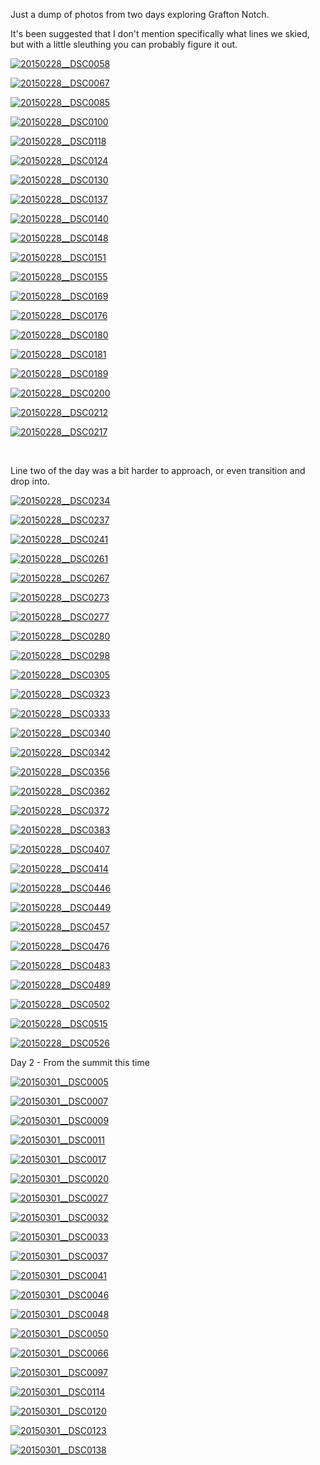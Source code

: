 <html><body><p>Just a dump of photos from two days exploring Grafton Notch.



It's been suggested that I don't mention specifically what lines we skied, but with a little sleuthing you can probably figure it out.



<a href="http://alexkerney.com/wp-content/uploads/2015/02/20150228__DSC0058.jpg" data-decorational="pinned"><img data-decorational="pinned" data-sources="http://alexkerney.com/wp-content/uploads/2015/02/20150228__DSC0058.jpg 1x 1424w 2144h, http://alexkerney.com/wp-content/uploads/2015/02/20150228__DSC0058-328x494.jpg 1x 328w 494h, http://alexkerney.com/wp-content/uploads/2015/02/20150228__DSC0058-840x1265.jpg 1x 840w 1265h, http://alexkerney.com/wp-content/uploads/2015/02/20150228__DSC0058-840x1265.jpg 1x 840w 1265h, http://alexkerney.com/wp-content/uploads/2015/02/20150228__DSC0058-558x840.jpg 1x 558w 840h" class="alignnone size-large wp-image-2095 [ftmt_id] nofotomoto" src="http://alexkerney.com/wp-content/uploads/2015/02/20150228__DSC0058-840x1265.jpg" alt="20150228__DSC0058"></a>



<a href="http://alexkerney.com/wp-content/uploads/2015/02/20150228__DSC0067.jpg" data-decorational="pinned"><img data-decorational="pinned" data-sources="http://alexkerney.com/wp-content/uploads/2015/02/20150228__DSC0067.jpg 1x 1424w 2144h, http://alexkerney.com/wp-content/uploads/2015/02/20150228__DSC0067-328x494.jpg 1x 328w 494h, http://alexkerney.com/wp-content/uploads/2015/02/20150228__DSC0067-840x1265.jpg 1x 840w 1265h, http://alexkerney.com/wp-content/uploads/2015/02/20150228__DSC0067-840x1265.jpg 1x 840w 1265h, http://alexkerney.com/wp-content/uploads/2015/02/20150228__DSC0067-558x840.jpg 1x 558w 840h" class="alignnone size-large wp-image-2096 [ftmt_id] nofotomoto" src="http://alexkerney.com/wp-content/uploads/2015/02/20150228__DSC0067-840x1265.jpg" alt="20150228__DSC0067"></a>



<a href="http://alexkerney.com/wp-content/uploads/2015/02/20150228__DSC0085.jpg" data-decorational="pinned"><img data-decorational="pinned" data-sources="http://alexkerney.com/wp-content/uploads/2015/02/20150228__DSC0085.jpg 1x 1424w 2144h, http://alexkerney.com/wp-content/uploads/2015/02/20150228__DSC0085-328x494.jpg 1x 328w 494h, http://alexkerney.com/wp-content/uploads/2015/02/20150228__DSC0085-840x1265.jpg 1x 840w 1265h, http://alexkerney.com/wp-content/uploads/2015/02/20150228__DSC0085-840x1265.jpg 1x 840w 1265h, http://alexkerney.com/wp-content/uploads/2015/02/20150228__DSC0085-558x840.jpg 1x 558w 840h" class="alignnone size-large wp-image-2097 [ftmt_id] nofotomoto" src="http://alexkerney.com/wp-content/uploads/2015/02/20150228__DSC0085-840x1265.jpg" alt="20150228__DSC0085"></a>



<a href="http://alexkerney.com/wp-content/uploads/2015/02/20150228__DSC0100.jpg" data-decorational="pinned"><img data-decorational="pinned" data-sources="http://alexkerney.com/wp-content/uploads/2015/02/20150228__DSC0100.jpg 1x 583w 875h, http://alexkerney.com/wp-content/uploads/2015/02/20150228__DSC0100-329x494.jpg 1x 329w 494h, http://alexkerney.com/wp-content/uploads/2015/02/20150228__DSC0100-560x840.jpg 1x 560w 840h" class="alignnone size-large wp-image-2098 [ftmt_id] nofotomoto" src="http://alexkerney.com/wp-content/uploads/2015/02/20150228__DSC0100.jpg" alt="20150228__DSC0100"></a>



<a href="http://alexkerney.com/wp-content/uploads/2015/02/20150228__DSC0118.jpg" data-decorational="pinned"><img data-decorational="pinned" data-sources="http://alexkerney.com/wp-content/uploads/2015/02/20150228__DSC0118.jpg 1x 914w 1371h, http://alexkerney.com/wp-content/uploads/2015/02/20150228__DSC0118-329x494.jpg 1x 329w 494h, http://alexkerney.com/wp-content/uploads/2015/02/20150228__DSC0118-840x1260.jpg 1x 840w 1260h, http://alexkerney.com/wp-content/uploads/2015/02/20150228__DSC0118-840x1260.jpg 1x 840w 1260h, http://alexkerney.com/wp-content/uploads/2015/02/20150228__DSC0118-560x840.jpg 1x 560w 840h" class="alignnone size-large wp-image-2099 [ftmt_id] nofotomoto" src="http://alexkerney.com/wp-content/uploads/2015/02/20150228__DSC0118-840x1260.jpg" alt="20150228__DSC0118"></a>



<a href="http://alexkerney.com/wp-content/uploads/2015/02/20150228__DSC0124.jpg" data-decorational="pinned"><img data-decorational="pinned" data-sources="http://alexkerney.com/wp-content/uploads/2015/02/20150228__DSC0124.jpg 1x 1194w 796h, http://alexkerney.com/wp-content/uploads/2015/02/20150228__DSC0124-494x329.jpg 1x 494w 329h, http://alexkerney.com/wp-content/uploads/2015/02/20150228__DSC0124-840x560.jpg 1x 840w 560h, http://alexkerney.com/wp-content/uploads/2015/02/20150228__DSC0124-840x560.jpg 1x 840w 560h, http://alexkerney.com/wp-content/uploads/2015/02/20150228__DSC0124-840x560.jpg 1x 840w 560h" class="alignnone size-large wp-image-2100 [ftmt_id] nofotomoto" src="http://alexkerney.com/wp-content/uploads/2015/02/20150228__DSC0124-840x560.jpg" alt="20150228__DSC0124"></a>



<a href="http://alexkerney.com/wp-content/uploads/2015/02/20150228__DSC0130.jpg" data-decorational="pinned"><img data-decorational="pinned" data-sources="http://alexkerney.com/wp-content/uploads/2015/02/20150228__DSC0130.jpg 1x 2144w 1424h, http://alexkerney.com/wp-content/uploads/2015/02/20150228__DSC0130-494x328.jpg 1x 494w 328h, http://alexkerney.com/wp-content/uploads/2015/02/20150228__DSC0130-840x558.jpg 1x 840w 558h, http://alexkerney.com/wp-content/uploads/2015/02/20150228__DSC0130-840x558.jpg 1x 840w 558h, http://alexkerney.com/wp-content/uploads/2015/02/20150228__DSC0130-840x558.jpg 1x 840w 558h" class="alignnone size-large wp-image-2101 [ftmt_id] nofotomoto" src="http://alexkerney.com/wp-content/uploads/2015/02/20150228__DSC0130-840x558.jpg" alt="20150228__DSC0130"></a>



<a href="http://alexkerney.com/wp-content/uploads/2015/02/20150228__DSC0137.jpg" data-decorational="pinned"><img data-decorational="pinned" data-sources="http://alexkerney.com/wp-content/uploads/2015/02/20150228__DSC0137.jpg 1x 2144w 1424h, http://alexkerney.com/wp-content/uploads/2015/02/20150228__DSC0137-494x328.jpg 1x 494w 328h, http://alexkerney.com/wp-content/uploads/2015/02/20150228__DSC0137-840x558.jpg 1x 840w 558h, http://alexkerney.com/wp-content/uploads/2015/02/20150228__DSC0137-840x558.jpg 1x 840w 558h, http://alexkerney.com/wp-content/uploads/2015/02/20150228__DSC0137-840x558.jpg 1x 840w 558h" class="alignnone size-large wp-image-2102 [ftmt_id] nofotomoto" src="http://alexkerney.com/wp-content/uploads/2015/02/20150228__DSC0137-840x558.jpg" alt="20150228__DSC0137"></a>



<a href="http://alexkerney.com/wp-content/uploads/2015/02/20150228__DSC0140.jpg" data-decorational="pinned"><img data-decorational="pinned" data-sources="http://alexkerney.com/wp-content/uploads/2015/02/20150228__DSC0140.jpg 1x 2144w 1424h, http://alexkerney.com/wp-content/uploads/2015/02/20150228__DSC0140-494x328.jpg 1x 494w 328h, http://alexkerney.com/wp-content/uploads/2015/02/20150228__DSC0140-840x558.jpg 1x 840w 558h, http://alexkerney.com/wp-content/uploads/2015/02/20150228__DSC0140-840x558.jpg 1x 840w 558h, http://alexkerney.com/wp-content/uploads/2015/02/20150228__DSC0140-840x558.jpg 1x 840w 558h" class="alignnone size-large wp-image-2103 [ftmt_id] nofotomoto" src="http://alexkerney.com/wp-content/uploads/2015/02/20150228__DSC0140-840x558.jpg" alt="20150228__DSC0140"></a>



<a href="http://alexkerney.com/wp-content/uploads/2015/02/20150228__DSC0148.jpg" data-decorational="pinned"><img data-decorational="pinned" data-sources="http://alexkerney.com/wp-content/uploads/2015/02/20150228__DSC0148.jpg 1x 1424w 2144h, http://alexkerney.com/wp-content/uploads/2015/02/20150228__DSC0148-328x494.jpg 1x 328w 494h, http://alexkerney.com/wp-content/uploads/2015/02/20150228__DSC0148-840x1265.jpg 1x 840w 1265h, http://alexkerney.com/wp-content/uploads/2015/02/20150228__DSC0148-840x1265.jpg 1x 840w 1265h, http://alexkerney.com/wp-content/uploads/2015/02/20150228__DSC0148-558x840.jpg 1x 558w 840h" class="alignnone size-large wp-image-2104 [ftmt_id] nofotomoto" src="http://alexkerney.com/wp-content/uploads/2015/02/20150228__DSC0148-840x1265.jpg" alt="20150228__DSC0148"></a>



<a href="http://alexkerney.com/wp-content/uploads/2015/02/20150228__DSC0151.jpg" data-decorational="pinned"><img data-decorational="pinned" data-sources="http://alexkerney.com/wp-content/uploads/2015/02/20150228__DSC0151.jpg 1x 1424w 2144h, http://alexkerney.com/wp-content/uploads/2015/02/20150228__DSC0151-328x494.jpg 1x 328w 494h, http://alexkerney.com/wp-content/uploads/2015/02/20150228__DSC0151-840x1265.jpg 1x 840w 1265h, http://alexkerney.com/wp-content/uploads/2015/02/20150228__DSC0151-840x1265.jpg 1x 840w 1265h, http://alexkerney.com/wp-content/uploads/2015/02/20150228__DSC0151-558x840.jpg 1x 558w 840h" class="alignnone size-large wp-image-2105 [ftmt_id] nofotomoto" src="http://alexkerney.com/wp-content/uploads/2015/02/20150228__DSC0151-840x1265.jpg" alt="20150228__DSC0151"></a>



<a href="http://alexkerney.com/wp-content/uploads/2015/02/20150228__DSC0155.jpg" data-decorational="pinned"><img data-decorational="pinned" data-sources="http://alexkerney.com/wp-content/uploads/2015/02/20150228__DSC0155.jpg 1x 526w 789h, http://alexkerney.com/wp-content/uploads/2015/02/20150228__DSC0155-329x494.jpg 1x 329w 494h" class="alignnone size-large wp-image-2106 [ftmt_id] nofotomoto" src="http://alexkerney.com/wp-content/uploads/2015/02/20150228__DSC0155.jpg" alt="20150228__DSC0155"></a>



<a href="http://alexkerney.com/wp-content/uploads/2015/02/20150228__DSC0169.jpg" data-decorational="pinned"><img data-decorational="pinned" data-sources="http://alexkerney.com/wp-content/uploads/2015/02/20150228__DSC0169.jpg 1x 1424w 2144h, http://alexkerney.com/wp-content/uploads/2015/02/20150228__DSC0169-328x494.jpg 1x 328w 494h, http://alexkerney.com/wp-content/uploads/2015/02/20150228__DSC0169-840x1265.jpg 1x 840w 1265h, http://alexkerney.com/wp-content/uploads/2015/02/20150228__DSC0169-840x1265.jpg 1x 840w 1265h, http://alexkerney.com/wp-content/uploads/2015/02/20150228__DSC0169-558x840.jpg 1x 558w 840h" class="alignnone size-large wp-image-2107 [ftmt_id] nofotomoto" src="http://alexkerney.com/wp-content/uploads/2015/02/20150228__DSC0169-840x1265.jpg" alt="20150228__DSC0169"></a>



<a href="http://alexkerney.com/wp-content/uploads/2015/02/20150228__DSC0176.jpg" data-decorational="pinned"><img data-decorational="pinned" data-sources="http://alexkerney.com/wp-content/uploads/2015/02/20150228__DSC0176.jpg 1x 682w 1024h, http://alexkerney.com/wp-content/uploads/2015/02/20150228__DSC0176-329x494.jpg 1x 329w 494h, http://alexkerney.com/wp-content/uploads/2015/02/20150228__DSC0176-559x840.jpg 1x 559w 840h" class="alignnone size-large wp-image-2108 [ftmt_id] nofotomoto" src="http://alexkerney.com/wp-content/uploads/2015/02/20150228__DSC0176.jpg" alt="20150228__DSC0176"></a>



<a href="http://alexkerney.com/wp-content/uploads/2015/02/20150228__DSC0180.jpg" data-decorational="pinned"><img data-decorational="pinned" data-sources="http://alexkerney.com/wp-content/uploads/2015/02/20150228__DSC0180.jpg 1x 1359w 906h, http://alexkerney.com/wp-content/uploads/2015/02/20150228__DSC0180-494x329.jpg 1x 494w 329h, http://alexkerney.com/wp-content/uploads/2015/02/20150228__DSC0180-840x560.jpg 1x 840w 560h, http://alexkerney.com/wp-content/uploads/2015/02/20150228__DSC0180-840x560.jpg 1x 840w 560h, http://alexkerney.com/wp-content/uploads/2015/02/20150228__DSC0180-840x560.jpg 1x 840w 560h" class="alignnone size-large wp-image-2109 [ftmt_id] nofotomoto" src="http://alexkerney.com/wp-content/uploads/2015/02/20150228__DSC0180-840x560.jpg" alt="20150228__DSC0180"></a>



<a href="http://alexkerney.com/wp-content/uploads/2015/02/20150228__DSC0181.jpg" data-decorational="pinned"><img data-decorational="pinned" data-sources="http://alexkerney.com/wp-content/uploads/2015/02/20150228__DSC0181.jpg 1x 1424w 2144h, http://alexkerney.com/wp-content/uploads/2015/02/20150228__DSC0181-328x494.jpg 1x 328w 494h, http://alexkerney.com/wp-content/uploads/2015/02/20150228__DSC0181-840x1265.jpg 1x 840w 1265h, http://alexkerney.com/wp-content/uploads/2015/02/20150228__DSC0181-840x1265.jpg 1x 840w 1265h, http://alexkerney.com/wp-content/uploads/2015/02/20150228__DSC0181-558x840.jpg 1x 558w 840h" class="alignnone size-large wp-image-2110 [ftmt_id] nofotomoto" src="http://alexkerney.com/wp-content/uploads/2015/02/20150228__DSC0181-840x1265.jpg" alt="20150228__DSC0181"></a>



<a href="http://alexkerney.com/wp-content/uploads/2015/02/20150228__DSC0189.jpg" data-decorational="pinned"><img data-decorational="pinned" data-sources="http://alexkerney.com/wp-content/uploads/2015/02/20150228__DSC0189.jpg 1x 1124w 1687h, http://alexkerney.com/wp-content/uploads/2015/02/20150228__DSC0189-329x494.jpg 1x 329w 494h, http://alexkerney.com/wp-content/uploads/2015/02/20150228__DSC0189-840x1261.jpg 1x 840w 1261h, http://alexkerney.com/wp-content/uploads/2015/02/20150228__DSC0189-840x1261.jpg 1x 840w 1261h, http://alexkerney.com/wp-content/uploads/2015/02/20150228__DSC0189-560x840.jpg 1x 560w 840h" class="alignnone size-large wp-image-2111 [ftmt_id] nofotomoto" src="http://alexkerney.com/wp-content/uploads/2015/02/20150228__DSC0189-840x1261.jpg" alt="20150228__DSC0189"></a>



<a href="http://alexkerney.com/wp-content/uploads/2015/02/20150228__DSC0200.jpg" data-decorational="pinned"><img data-decorational="pinned" data-sources="http://alexkerney.com/wp-content/uploads/2015/02/20150228__DSC0200.jpg 1x 928w 1392h, http://alexkerney.com/wp-content/uploads/2015/02/20150228__DSC0200-329x494.jpg 1x 329w 494h, http://alexkerney.com/wp-content/uploads/2015/02/20150228__DSC0200-840x1260.jpg 1x 840w 1260h, http://alexkerney.com/wp-content/uploads/2015/02/20150228__DSC0200-840x1260.jpg 1x 840w 1260h, http://alexkerney.com/wp-content/uploads/2015/02/20150228__DSC0200-560x840.jpg 1x 560w 840h" class="alignnone size-large wp-image-2112 [ftmt_id] nofotomoto" src="http://alexkerney.com/wp-content/uploads/2015/02/20150228__DSC0200-840x1260.jpg" alt="20150228__DSC0200"></a>



<a href="http://alexkerney.com/wp-content/uploads/2015/02/20150228__DSC0212.jpg" data-decorational="pinned"><img data-decorational="pinned" data-sources="http://alexkerney.com/wp-content/uploads/2015/02/20150228__DSC0212.jpg 1x 1424w 2144h, http://alexkerney.com/wp-content/uploads/2015/02/20150228__DSC0212-328x494.jpg 1x 328w 494h, http://alexkerney.com/wp-content/uploads/2015/02/20150228__DSC0212-840x1265.jpg 1x 840w 1265h, http://alexkerney.com/wp-content/uploads/2015/02/20150228__DSC0212-840x1265.jpg 1x 840w 1265h, http://alexkerney.com/wp-content/uploads/2015/02/20150228__DSC0212-558x840.jpg 1x 558w 840h" class="alignnone size-large wp-image-2113 [ftmt_id] nofotomoto" src="http://alexkerney.com/wp-content/uploads/2015/02/20150228__DSC0212-840x1265.jpg" alt="20150228__DSC0212"></a>



<a href="http://alexkerney.com/wp-content/uploads/2015/02/20150228__DSC0217.jpg" data-decorational="pinned"><img data-decorational="pinned" data-sources="http://alexkerney.com/wp-content/uploads/2015/02/20150228__DSC0217.jpg 1x 1424w 2144h, http://alexkerney.com/wp-content/uploads/2015/02/20150228__DSC0217-328x494.jpg 1x 328w 494h, http://alexkerney.com/wp-content/uploads/2015/02/20150228__DSC0217-840x1265.jpg 1x 840w 1265h, http://alexkerney.com/wp-content/uploads/2015/02/20150228__DSC0217-840x1265.jpg 1x 840w 1265h, http://alexkerney.com/wp-content/uploads/2015/02/20150228__DSC0217-558x840.jpg 1x 558w 840h" class="alignnone size-large wp-image-2114 [ftmt_id] nofotomoto" src="http://alexkerney.com/wp-content/uploads/2015/02/20150228__DSC0217-840x1265.jpg" alt="20150228__DSC0217"></a>



 



Line two of the day was a bit harder to approach, or even transition and drop into.



<a href="http://alexkerney.com/wp-content/uploads/2015/02/20150228__DSC0234.jpg" data-decorational="pinned"><img data-decorational="pinned" data-sources="http://alexkerney.com/wp-content/uploads/2015/02/20150228__DSC0234.jpg 1x 1424w 2144h, http://alexkerney.com/wp-content/uploads/2015/02/20150228__DSC0234-328x494.jpg 1x 328w 494h, http://alexkerney.com/wp-content/uploads/2015/02/20150228__DSC0234-840x1265.jpg 1x 840w 1265h, http://alexkerney.com/wp-content/uploads/2015/02/20150228__DSC0234-840x1265.jpg 1x 840w 1265h, http://alexkerney.com/wp-content/uploads/2015/02/20150228__DSC0234-558x840.jpg 1x 558w 840h" class="alignnone size-large wp-image-2115 [ftmt_id] nofotomoto" src="http://alexkerney.com/wp-content/uploads/2015/02/20150228__DSC0234-840x1265.jpg" alt="20150228__DSC0234"></a>



<a href="http://alexkerney.com/wp-content/uploads/2015/02/20150228__DSC0237.jpg" data-decorational="pinned"><img data-decorational="pinned" data-sources="http://alexkerney.com/wp-content/uploads/2015/02/20150228__DSC0237.jpg 1x 1424w 2144h, http://alexkerney.com/wp-content/uploads/2015/02/20150228__DSC0237-328x494.jpg 1x 328w 494h, http://alexkerney.com/wp-content/uploads/2015/02/20150228__DSC0237-840x1265.jpg 1x 840w 1265h, http://alexkerney.com/wp-content/uploads/2015/02/20150228__DSC0237-840x1265.jpg 1x 840w 1265h, http://alexkerney.com/wp-content/uploads/2015/02/20150228__DSC0237-558x840.jpg 1x 558w 840h" class="alignnone size-large wp-image-2116 [ftmt_id] nofotomoto" src="http://alexkerney.com/wp-content/uploads/2015/02/20150228__DSC0237-840x1265.jpg" alt="20150228__DSC0237"></a>



<a href="http://alexkerney.com/wp-content/uploads/2015/02/20150228__DSC0241.jpg" data-decorational="pinned"><img data-decorational="pinned" data-sources="http://alexkerney.com/wp-content/uploads/2015/02/20150228__DSC0241.jpg 1x 1424w 2144h, http://alexkerney.com/wp-content/uploads/2015/02/20150228__DSC0241-328x494.jpg 1x 328w 494h, http://alexkerney.com/wp-content/uploads/2015/02/20150228__DSC0241-840x1265.jpg 1x 840w 1265h, http://alexkerney.com/wp-content/uploads/2015/02/20150228__DSC0241-840x1265.jpg 1x 840w 1265h, http://alexkerney.com/wp-content/uploads/2015/02/20150228__DSC0241-558x840.jpg 1x 558w 840h" class="alignnone size-large wp-image-2117 [ftmt_id] nofotomoto" src="http://alexkerney.com/wp-content/uploads/2015/02/20150228__DSC0241-840x1265.jpg" alt="20150228__DSC0241"></a>



<a href="http://alexkerney.com/wp-content/uploads/2015/02/20150228__DSC0261.jpg" data-decorational="pinned"><img data-decorational="pinned" data-sources="http://alexkerney.com/wp-content/uploads/2015/02/20150228__DSC0261.jpg 1x 1027w 1541h, http://alexkerney.com/wp-content/uploads/2015/02/20150228__DSC0261-329x494.jpg 1x 329w 494h, http://alexkerney.com/wp-content/uploads/2015/02/20150228__DSC0261-840x1260.jpg 1x 840w 1260h, http://alexkerney.com/wp-content/uploads/2015/02/20150228__DSC0261-840x1260.jpg 1x 840w 1260h, http://alexkerney.com/wp-content/uploads/2015/02/20150228__DSC0261-560x840.jpg 1x 560w 840h" class="alignnone size-large wp-image-2118 [ftmt_id] nofotomoto" src="http://alexkerney.com/wp-content/uploads/2015/02/20150228__DSC0261-840x1260.jpg" alt="20150228__DSC0261"></a>



<a href="http://alexkerney.com/wp-content/uploads/2015/02/20150228__DSC0267.jpg" data-decorational="pinned"><img data-decorational="pinned" data-sources="http://alexkerney.com/wp-content/uploads/2015/02/20150228__DSC0267.jpg 1x 1424w 2144h, http://alexkerney.com/wp-content/uploads/2015/02/20150228__DSC0267-328x494.jpg 1x 328w 494h, http://alexkerney.com/wp-content/uploads/2015/02/20150228__DSC0267-840x1265.jpg 1x 840w 1265h, http://alexkerney.com/wp-content/uploads/2015/02/20150228__DSC0267-840x1265.jpg 1x 840w 1265h, http://alexkerney.com/wp-content/uploads/2015/02/20150228__DSC0267-558x840.jpg 1x 558w 840h" class="alignnone size-large wp-image-2119 [ftmt_id] nofotomoto" src="http://alexkerney.com/wp-content/uploads/2015/02/20150228__DSC0267-840x1265.jpg" alt="20150228__DSC0267"></a>



<a href="http://alexkerney.com/wp-content/uploads/2015/02/20150228__DSC0273.jpg" data-decorational="pinned"><img data-decorational="pinned" data-sources="http://alexkerney.com/wp-content/uploads/2015/02/20150228__DSC0273.jpg 1x 1424w 2144h, http://alexkerney.com/wp-content/uploads/2015/02/20150228__DSC0273-328x494.jpg 1x 328w 494h, http://alexkerney.com/wp-content/uploads/2015/02/20150228__DSC0273-840x1265.jpg 1x 840w 1265h, http://alexkerney.com/wp-content/uploads/2015/02/20150228__DSC0273-840x1265.jpg 1x 840w 1265h, http://alexkerney.com/wp-content/uploads/2015/02/20150228__DSC0273-558x840.jpg 1x 558w 840h" class="alignnone size-large wp-image-2120 [ftmt_id] nofotomoto" src="http://alexkerney.com/wp-content/uploads/2015/02/20150228__DSC0273-840x1265.jpg" alt="20150228__DSC0273"></a>



<a href="http://alexkerney.com/wp-content/uploads/2015/02/20150228__DSC0277.jpg" data-decorational="pinned"><img data-decorational="pinned" data-sources="http://alexkerney.com/wp-content/uploads/2015/02/20150228__DSC0277.jpg 1x 1424w 2144h, http://alexkerney.com/wp-content/uploads/2015/02/20150228__DSC0277-328x494.jpg 1x 328w 494h, http://alexkerney.com/wp-content/uploads/2015/02/20150228__DSC0277-840x1265.jpg 1x 840w 1265h, http://alexkerney.com/wp-content/uploads/2015/02/20150228__DSC0277-840x1265.jpg 1x 840w 1265h, http://alexkerney.com/wp-content/uploads/2015/02/20150228__DSC0277-558x840.jpg 1x 558w 840h" class="alignnone size-large wp-image-2121 [ftmt_id] nofotomoto" src="http://alexkerney.com/wp-content/uploads/2015/02/20150228__DSC0277-840x1265.jpg" alt="20150228__DSC0277"></a>



<a href="http://alexkerney.com/wp-content/uploads/2015/02/20150228__DSC0280.jpg" data-decorational="pinned"><img data-decorational="pinned" data-sources="http://alexkerney.com/wp-content/uploads/2015/02/20150228__DSC0280.jpg 1x 1424w 2144h, http://alexkerney.com/wp-content/uploads/2015/02/20150228__DSC0280-328x494.jpg 1x 328w 494h, http://alexkerney.com/wp-content/uploads/2015/02/20150228__DSC0280-840x1265.jpg 1x 840w 1265h, http://alexkerney.com/wp-content/uploads/2015/02/20150228__DSC0280-840x1265.jpg 1x 840w 1265h, http://alexkerney.com/wp-content/uploads/2015/02/20150228__DSC0280-558x840.jpg 1x 558w 840h" class="alignnone size-large wp-image-2122 [ftmt_id] nofotomoto" src="http://alexkerney.com/wp-content/uploads/2015/02/20150228__DSC0280-840x1265.jpg" alt="20150228__DSC0280"></a>



<a href="http://alexkerney.com/wp-content/uploads/2015/02/20150228__DSC0298.jpg" data-decorational="pinned"><img data-decorational="pinned" data-sources="http://alexkerney.com/wp-content/uploads/2015/02/20150228__DSC0298.jpg 1x 1424w 2144h, http://alexkerney.com/wp-content/uploads/2015/02/20150228__DSC0298-328x494.jpg 1x 328w 494h, http://alexkerney.com/wp-content/uploads/2015/02/20150228__DSC0298-840x1265.jpg 1x 840w 1265h, http://alexkerney.com/wp-content/uploads/2015/02/20150228__DSC0298-840x1265.jpg 1x 840w 1265h, http://alexkerney.com/wp-content/uploads/2015/02/20150228__DSC0298-558x840.jpg 1x 558w 840h" class="alignnone size-large wp-image-2123 [ftmt_id] nofotomoto" src="http://alexkerney.com/wp-content/uploads/2015/02/20150228__DSC0298-840x1265.jpg" alt="20150228__DSC0298"></a>



<a href="http://alexkerney.com/wp-content/uploads/2015/02/20150228__DSC0305.jpg" data-decorational="pinned"><img data-decorational="pinned" data-sources="http://alexkerney.com/wp-content/uploads/2015/02/20150228__DSC0305.jpg 1x 1424w 2144h, http://alexkerney.com/wp-content/uploads/2015/02/20150228__DSC0305-328x494.jpg 1x 328w 494h, http://alexkerney.com/wp-content/uploads/2015/02/20150228__DSC0305-840x1265.jpg 1x 840w 1265h, http://alexkerney.com/wp-content/uploads/2015/02/20150228__DSC0305-840x1265.jpg 1x 840w 1265h, http://alexkerney.com/wp-content/uploads/2015/02/20150228__DSC0305-558x840.jpg 1x 558w 840h" class="alignnone size-large wp-image-2124 [ftmt_id] nofotomoto" src="http://alexkerney.com/wp-content/uploads/2015/02/20150228__DSC0305-840x1265.jpg" alt="20150228__DSC0305"></a>



<a href="http://alexkerney.com/wp-content/uploads/2015/02/20150228__DSC0323.jpg" data-decorational="pinned"><img data-decorational="pinned" data-sources="http://alexkerney.com/wp-content/uploads/2015/02/20150228__DSC0323.jpg 1x 1424w 2144h, http://alexkerney.com/wp-content/uploads/2015/02/20150228__DSC0323-328x494.jpg 1x 328w 494h, http://alexkerney.com/wp-content/uploads/2015/02/20150228__DSC0323-840x1265.jpg 1x 840w 1265h, http://alexkerney.com/wp-content/uploads/2015/02/20150228__DSC0323-840x1265.jpg 1x 840w 1265h, http://alexkerney.com/wp-content/uploads/2015/02/20150228__DSC0323-558x840.jpg 1x 558w 840h" class="alignnone size-large wp-image-2125 [ftmt_id] nofotomoto" src="http://alexkerney.com/wp-content/uploads/2015/02/20150228__DSC0323-840x1265.jpg" alt="20150228__DSC0323"></a>



<a href="http://alexkerney.com/wp-content/uploads/2015/02/20150228__DSC0333.jpg" data-decorational="pinned"><img data-decorational="pinned" data-sources="http://alexkerney.com/wp-content/uploads/2015/02/20150228__DSC0333.jpg 1x 1424w 2144h, http://alexkerney.com/wp-content/uploads/2015/02/20150228__DSC0333-328x494.jpg 1x 328w 494h, http://alexkerney.com/wp-content/uploads/2015/02/20150228__DSC0333-840x1265.jpg 1x 840w 1265h, http://alexkerney.com/wp-content/uploads/2015/02/20150228__DSC0333-840x1265.jpg 1x 840w 1265h, http://alexkerney.com/wp-content/uploads/2015/02/20150228__DSC0333-558x840.jpg 1x 558w 840h" class="alignnone size-large wp-image-2126 [ftmt_id] nofotomoto" src="http://alexkerney.com/wp-content/uploads/2015/02/20150228__DSC0333-840x1265.jpg" alt="20150228__DSC0333"></a>



<a href="http://alexkerney.com/wp-content/uploads/2015/02/20150228__DSC0340.jpg" data-decorational="pinned"><img data-decorational="pinned" data-sources="http://alexkerney.com/wp-content/uploads/2015/02/20150228__DSC0340.jpg 1x 1424w 2144h, http://alexkerney.com/wp-content/uploads/2015/02/20150228__DSC0340-328x494.jpg 1x 328w 494h, http://alexkerney.com/wp-content/uploads/2015/02/20150228__DSC0340-840x1265.jpg 1x 840w 1265h, http://alexkerney.com/wp-content/uploads/2015/02/20150228__DSC0340-840x1265.jpg 1x 840w 1265h, http://alexkerney.com/wp-content/uploads/2015/02/20150228__DSC0340-558x840.jpg 1x 558w 840h" class="alignnone size-large wp-image-2127 [ftmt_id] nofotomoto" src="http://alexkerney.com/wp-content/uploads/2015/02/20150228__DSC0340-840x1265.jpg" alt="20150228__DSC0340"></a>



<a href="http://alexkerney.com/wp-content/uploads/2015/02/20150228__DSC0342.jpg" data-decorational="pinned"><img data-decorational="pinned" data-sources="http://alexkerney.com/wp-content/uploads/2015/02/20150228__DSC0342.jpg 1x 1424w 2144h, http://alexkerney.com/wp-content/uploads/2015/02/20150228__DSC0342-328x494.jpg 1x 328w 494h, http://alexkerney.com/wp-content/uploads/2015/02/20150228__DSC0342-840x1265.jpg 1x 840w 1265h, http://alexkerney.com/wp-content/uploads/2015/02/20150228__DSC0342-840x1265.jpg 1x 840w 1265h, http://alexkerney.com/wp-content/uploads/2015/02/20150228__DSC0342-558x840.jpg 1x 558w 840h" class="alignnone size-large wp-image-2128 [ftmt_id] nofotomoto" src="http://alexkerney.com/wp-content/uploads/2015/02/20150228__DSC0342-840x1265.jpg" alt="20150228__DSC0342"></a>



<a href="http://alexkerney.com/wp-content/uploads/2015/02/20150228__DSC0356.jpg" data-decorational="pinned"><img data-decorational="pinned" data-sources="http://alexkerney.com/wp-content/uploads/2015/02/20150228__DSC0356.jpg 1x 1424w 2144h, http://alexkerney.com/wp-content/uploads/2015/02/20150228__DSC0356-328x494.jpg 1x 328w 494h, http://alexkerney.com/wp-content/uploads/2015/02/20150228__DSC0356-840x1265.jpg 1x 840w 1265h, http://alexkerney.com/wp-content/uploads/2015/02/20150228__DSC0356-840x1265.jpg 1x 840w 1265h, http://alexkerney.com/wp-content/uploads/2015/02/20150228__DSC0356-558x840.jpg 1x 558w 840h" class="alignnone size-large wp-image-2129 [ftmt_id] nofotomoto" src="http://alexkerney.com/wp-content/uploads/2015/02/20150228__DSC0356-840x1265.jpg" alt="20150228__DSC0356"></a>



<a href="http://alexkerney.com/wp-content/uploads/2015/02/20150228__DSC0362.jpg" data-decorational="pinned"><img data-decorational="pinned" data-sources="http://alexkerney.com/wp-content/uploads/2015/02/20150228__DSC0362.jpg 1x 2144w 1424h, http://alexkerney.com/wp-content/uploads/2015/02/20150228__DSC0362-494x328.jpg 1x 494w 328h, http://alexkerney.com/wp-content/uploads/2015/02/20150228__DSC0362-840x558.jpg 1x 840w 558h, http://alexkerney.com/wp-content/uploads/2015/02/20150228__DSC0362-840x558.jpg 1x 840w 558h, http://alexkerney.com/wp-content/uploads/2015/02/20150228__DSC0362-840x558.jpg 1x 840w 558h" class="alignnone size-large wp-image-2130 [ftmt_id] nofotomoto" src="http://alexkerney.com/wp-content/uploads/2015/02/20150228__DSC0362-840x558.jpg" alt="20150228__DSC0362"></a>



<a href="http://alexkerney.com/wp-content/uploads/2015/02/20150228__DSC0372.jpg" data-decorational="pinned"><img data-decorational="pinned" data-sources="http://alexkerney.com/wp-content/uploads/2015/02/20150228__DSC0372.jpg 1x 1424w 2144h, http://alexkerney.com/wp-content/uploads/2015/02/20150228__DSC0372-328x494.jpg 1x 328w 494h, http://alexkerney.com/wp-content/uploads/2015/02/20150228__DSC0372-840x1265.jpg 1x 840w 1265h, http://alexkerney.com/wp-content/uploads/2015/02/20150228__DSC0372-840x1265.jpg 1x 840w 1265h, http://alexkerney.com/wp-content/uploads/2015/02/20150228__DSC0372-558x840.jpg 1x 558w 840h" class="alignnone size-large wp-image-2131 [ftmt_id] nofotomoto" src="http://alexkerney.com/wp-content/uploads/2015/02/20150228__DSC0372-840x1265.jpg" alt="20150228__DSC0372"></a>



<a href="http://alexkerney.com/wp-content/uploads/2015/02/20150228__DSC0383.jpg" data-decorational="pinned"><img data-decorational="pinned" data-sources="http://alexkerney.com/wp-content/uploads/2015/02/20150228__DSC0383.jpg 1x 1424w 2144h, http://alexkerney.com/wp-content/uploads/2015/02/20150228__DSC0383-328x494.jpg 1x 328w 494h, http://alexkerney.com/wp-content/uploads/2015/02/20150228__DSC0383-840x1265.jpg 1x 840w 1265h, http://alexkerney.com/wp-content/uploads/2015/02/20150228__DSC0383-840x1265.jpg 1x 840w 1265h, http://alexkerney.com/wp-content/uploads/2015/02/20150228__DSC0383-558x840.jpg 1x 558w 840h" class="alignnone size-large wp-image-2132 [ftmt_id] nofotomoto" src="http://alexkerney.com/wp-content/uploads/2015/02/20150228__DSC0383-840x1265.jpg" alt="20150228__DSC0383"></a>



<a href="http://alexkerney.com/wp-content/uploads/2015/02/20150228__DSC0407.jpg" data-decorational="pinned"><img data-decorational="pinned" data-sources="http://alexkerney.com/wp-content/uploads/2015/02/20150228__DSC0407.jpg 1x 1424w 2144h, http://alexkerney.com/wp-content/uploads/2015/02/20150228__DSC0407-328x494.jpg 1x 328w 494h, http://alexkerney.com/wp-content/uploads/2015/02/20150228__DSC0407-840x1265.jpg 1x 840w 1265h, http://alexkerney.com/wp-content/uploads/2015/02/20150228__DSC0407-840x1265.jpg 1x 840w 1265h, http://alexkerney.com/wp-content/uploads/2015/02/20150228__DSC0407-558x840.jpg 1x 558w 840h" class="alignnone size-large wp-image-2133 [ftmt_id] nofotomoto" src="http://alexkerney.com/wp-content/uploads/2015/02/20150228__DSC0407-840x1265.jpg" alt="20150228__DSC0407"></a>



<a href="http://alexkerney.com/wp-content/uploads/2015/02/20150228__DSC0414.jpg" data-decorational="pinned"><img data-decorational="pinned" data-sources="http://alexkerney.com/wp-content/uploads/2015/02/20150228__DSC0414.jpg 1x 1424w 2144h, http://alexkerney.com/wp-content/uploads/2015/02/20150228__DSC0414-328x494.jpg 1x 328w 494h, http://alexkerney.com/wp-content/uploads/2015/02/20150228__DSC0414-840x1265.jpg 1x 840w 1265h, http://alexkerney.com/wp-content/uploads/2015/02/20150228__DSC0414-840x1265.jpg 1x 840w 1265h, http://alexkerney.com/wp-content/uploads/2015/02/20150228__DSC0414-558x840.jpg 1x 558w 840h" class="alignnone size-large wp-image-2134 [ftmt_id] nofotomoto" src="http://alexkerney.com/wp-content/uploads/2015/02/20150228__DSC0414-840x1265.jpg" alt="20150228__DSC0414"></a>



<a href="http://alexkerney.com/wp-content/uploads/2015/02/20150228__DSC0446.jpg" data-decorational="pinned"><img data-decorational="pinned" data-sources="http://alexkerney.com/wp-content/uploads/2015/02/20150228__DSC0446.jpg 1x 2144w 1424h, http://alexkerney.com/wp-content/uploads/2015/02/20150228__DSC0446-494x328.jpg 1x 494w 328h, http://alexkerney.com/wp-content/uploads/2015/02/20150228__DSC0446-840x558.jpg 1x 840w 558h, http://alexkerney.com/wp-content/uploads/2015/02/20150228__DSC0446-840x558.jpg 1x 840w 558h, http://alexkerney.com/wp-content/uploads/2015/02/20150228__DSC0446-840x558.jpg 1x 840w 558h" class="alignnone size-large wp-image-2135 [ftmt_id] nofotomoto" src="http://alexkerney.com/wp-content/uploads/2015/02/20150228__DSC0446-840x558.jpg" alt="20150228__DSC0446"></a>



<a href="http://alexkerney.com/wp-content/uploads/2015/02/20150228__DSC0449.jpg" data-decorational="pinned"><img data-decorational="pinned" data-sources="http://alexkerney.com/wp-content/uploads/2015/02/20150228__DSC0449.jpg 1x 1424w 2144h, http://alexkerney.com/wp-content/uploads/2015/02/20150228__DSC0449-328x494.jpg 1x 328w 494h, http://alexkerney.com/wp-content/uploads/2015/02/20150228__DSC0449-840x1265.jpg 1x 840w 1265h, http://alexkerney.com/wp-content/uploads/2015/02/20150228__DSC0449-840x1265.jpg 1x 840w 1265h, http://alexkerney.com/wp-content/uploads/2015/02/20150228__DSC0449-558x840.jpg 1x 558w 840h" class="alignnone size-large wp-image-2136 [ftmt_id] nofotomoto" src="http://alexkerney.com/wp-content/uploads/2015/02/20150228__DSC0449-840x1265.jpg" alt="20150228__DSC0449"></a>



<a href="http://alexkerney.com/wp-content/uploads/2015/02/20150228__DSC0457.jpg" data-decorational="pinned"><img data-decorational="pinned" data-sources="http://alexkerney.com/wp-content/uploads/2015/02/20150228__DSC0457.jpg 1x 2144w 1424h, http://alexkerney.com/wp-content/uploads/2015/02/20150228__DSC0457-494x328.jpg 1x 494w 328h, http://alexkerney.com/wp-content/uploads/2015/02/20150228__DSC0457-840x558.jpg 1x 840w 558h, http://alexkerney.com/wp-content/uploads/2015/02/20150228__DSC0457-840x558.jpg 1x 840w 558h, http://alexkerney.com/wp-content/uploads/2015/02/20150228__DSC0457-840x558.jpg 1x 840w 558h" class="alignnone size-large wp-image-2137 [ftmt_id] nofotomoto" src="http://alexkerney.com/wp-content/uploads/2015/02/20150228__DSC0457-840x558.jpg" alt="20150228__DSC0457"></a>



<a href="http://alexkerney.com/wp-content/uploads/2015/02/20150228__DSC0476.jpg" data-decorational="pinned"><img data-decorational="pinned" data-sources="http://alexkerney.com/wp-content/uploads/2015/02/20150228__DSC0476.jpg 1x 2144w 1424h, http://alexkerney.com/wp-content/uploads/2015/02/20150228__DSC0476-494x328.jpg 1x 494w 328h, http://alexkerney.com/wp-content/uploads/2015/02/20150228__DSC0476-840x558.jpg 1x 840w 558h, http://alexkerney.com/wp-content/uploads/2015/02/20150228__DSC0476-840x558.jpg 1x 840w 558h, http://alexkerney.com/wp-content/uploads/2015/02/20150228__DSC0476-840x558.jpg 1x 840w 558h" class="alignnone size-large wp-image-2138 [ftmt_id] nofotomoto" src="http://alexkerney.com/wp-content/uploads/2015/02/20150228__DSC0476-840x558.jpg" alt="20150228__DSC0476"></a>



<a href="http://alexkerney.com/wp-content/uploads/2015/02/20150228__DSC0483.jpg" data-decorational="pinned"><img data-decorational="pinned" data-sources="http://alexkerney.com/wp-content/uploads/2015/02/20150228__DSC0483.jpg 1x 1424w 2144h, http://alexkerney.com/wp-content/uploads/2015/02/20150228__DSC0483-328x494.jpg 1x 328w 494h, http://alexkerney.com/wp-content/uploads/2015/02/20150228__DSC0483-840x1265.jpg 1x 840w 1265h, http://alexkerney.com/wp-content/uploads/2015/02/20150228__DSC0483-840x1265.jpg 1x 840w 1265h, http://alexkerney.com/wp-content/uploads/2015/02/20150228__DSC0483-558x840.jpg 1x 558w 840h" class="alignnone size-large wp-image-2139 [ftmt_id] nofotomoto" src="http://alexkerney.com/wp-content/uploads/2015/02/20150228__DSC0483-840x1265.jpg" alt="20150228__DSC0483"></a>



<a href="http://alexkerney.com/wp-content/uploads/2015/02/20150228__DSC0489.jpg" data-decorational="pinned"><img data-decorational="pinned" data-sources="http://alexkerney.com/wp-content/uploads/2015/02/20150228__DSC0489.jpg 1x 1424w 2144h, http://alexkerney.com/wp-content/uploads/2015/02/20150228__DSC0489-328x494.jpg 1x 328w 494h, http://alexkerney.com/wp-content/uploads/2015/02/20150228__DSC0489-840x1265.jpg 1x 840w 1265h, http://alexkerney.com/wp-content/uploads/2015/02/20150228__DSC0489-840x1265.jpg 1x 840w 1265h, http://alexkerney.com/wp-content/uploads/2015/02/20150228__DSC0489-558x840.jpg 1x 558w 840h" class="alignnone size-large wp-image-2140 [ftmt_id] nofotomoto" src="http://alexkerney.com/wp-content/uploads/2015/02/20150228__DSC0489-840x1265.jpg" alt="20150228__DSC0489"></a>



<a href="http://alexkerney.com/wp-content/uploads/2015/02/20150228__DSC0502.jpg" data-decorational="pinned"><img data-decorational="pinned" data-sources="http://alexkerney.com/wp-content/uploads/2015/02/20150228__DSC0502.jpg 1x 1424w 2144h, http://alexkerney.com/wp-content/uploads/2015/02/20150228__DSC0502-328x494.jpg 1x 328w 494h, http://alexkerney.com/wp-content/uploads/2015/02/20150228__DSC0502-840x1265.jpg 1x 840w 1265h, http://alexkerney.com/wp-content/uploads/2015/02/20150228__DSC0502-840x1265.jpg 1x 840w 1265h, http://alexkerney.com/wp-content/uploads/2015/02/20150228__DSC0502-558x840.jpg 1x 558w 840h" class="alignnone size-large wp-image-2141 [ftmt_id] nofotomoto" src="http://alexkerney.com/wp-content/uploads/2015/02/20150228__DSC0502-840x1265.jpg" alt="20150228__DSC0502"></a>



<a href="http://alexkerney.com/wp-content/uploads/2015/02/20150228__DSC0515.jpg" data-decorational="pinned"><img data-decorational="pinned" data-sources="http://alexkerney.com/wp-content/uploads/2015/02/20150228__DSC0515.jpg 1x 1424w 2144h, http://alexkerney.com/wp-content/uploads/2015/02/20150228__DSC0515-328x494.jpg 1x 328w 494h, http://alexkerney.com/wp-content/uploads/2015/02/20150228__DSC0515-840x1265.jpg 1x 840w 1265h, http://alexkerney.com/wp-content/uploads/2015/02/20150228__DSC0515-840x1265.jpg 1x 840w 1265h, http://alexkerney.com/wp-content/uploads/2015/02/20150228__DSC0515-558x840.jpg 1x 558w 840h" class="alignnone size-large wp-image-2142 [ftmt_id] nofotomoto" src="http://alexkerney.com/wp-content/uploads/2015/02/20150228__DSC0515-840x1265.jpg" alt="20150228__DSC0515"></a>



<a href="http://alexkerney.com/wp-content/uploads/2015/02/20150228__DSC0526.jpg" data-decorational="pinned"><img data-decorational="pinned" data-sources="http://alexkerney.com/wp-content/uploads/2015/02/20150228__DSC0526.jpg 1x 949w 1424h, http://alexkerney.com/wp-content/uploads/2015/02/20150228__DSC0526-329x494.jpg 1x 329w 494h, http://alexkerney.com/wp-content/uploads/2015/02/20150228__DSC0526-840x1260.jpg 1x 840w 1260h, http://alexkerney.com/wp-content/uploads/2015/02/20150228__DSC0526-840x1260.jpg 1x 840w 1260h, http://alexkerney.com/wp-content/uploads/2015/02/20150228__DSC0526-560x840.jpg 1x 560w 840h" class="alignnone size-large wp-image-2143 [ftmt_id] nofotomoto" src="http://alexkerney.com/wp-content/uploads/2015/02/20150228__DSC0526-840x1260.jpg" alt="20150228__DSC0526"></a>



Day 2 - From the summit this time



<a href="http://alexkerney.com/wp-content/uploads/2015/03/20150301__DSC0005.jpg" data-decorational="pinned"><img data-decorational="pinned" data-sources="http://alexkerney.com/wp-content/uploads/2015/03/20150301__DSC0005.jpg 1x 1424w 2144h, http://alexkerney.com/wp-content/uploads/2015/03/20150301__DSC0005-328x494.jpg 1x 328w 494h, http://alexkerney.com/wp-content/uploads/2015/03/20150301__DSC0005-840x1265.jpg 1x 840w 1265h, http://alexkerney.com/wp-content/uploads/2015/03/20150301__DSC0005-840x1265.jpg 1x 840w 1265h, http://alexkerney.com/wp-content/uploads/2015/03/20150301__DSC0005-558x840.jpg 1x 558w 840h" class="alignnone size-large wp-image-2177 [ftmt_id] nofotomoto" src="http://alexkerney.com/wp-content/uploads/2015/03/20150301__DSC0005-840x1265.jpg" alt="20150301__DSC0005"></a>



<a href="http://alexkerney.com/wp-content/uploads/2015/03/20150301__DSC0007.jpg" data-decorational="pinned"><img data-decorational="pinned" data-sources="http://alexkerney.com/wp-content/uploads/2015/03/20150301__DSC0007.jpg 1x 2144w 1424h, http://alexkerney.com/wp-content/uploads/2015/03/20150301__DSC0007-494x328.jpg 1x 494w 328h, http://alexkerney.com/wp-content/uploads/2015/03/20150301__DSC0007-840x558.jpg 1x 840w 558h, http://alexkerney.com/wp-content/uploads/2015/03/20150301__DSC0007-840x558.jpg 1x 840w 558h, http://alexkerney.com/wp-content/uploads/2015/03/20150301__DSC0007-840x558.jpg 1x 840w 558h" class="alignnone size-large wp-image-2178 [ftmt_id] nofotomoto" src="http://alexkerney.com/wp-content/uploads/2015/03/20150301__DSC0007-840x558.jpg" alt="20150301__DSC0007"></a>



<a href="http://alexkerney.com/wp-content/uploads/2015/03/20150301__DSC0009.jpg" data-decorational="pinned"><img data-decorational="pinned" data-sources="http://alexkerney.com/wp-content/uploads/2015/03/20150301__DSC0009.jpg 1x 2144w 1424h, http://alexkerney.com/wp-content/uploads/2015/03/20150301__DSC0009-494x328.jpg 1x 494w 328h, http://alexkerney.com/wp-content/uploads/2015/03/20150301__DSC0009-840x558.jpg 1x 840w 558h, http://alexkerney.com/wp-content/uploads/2015/03/20150301__DSC0009-840x558.jpg 1x 840w 558h, http://alexkerney.com/wp-content/uploads/2015/03/20150301__DSC0009-840x558.jpg 1x 840w 558h" class="alignnone size-large wp-image-2179 [ftmt_id] nofotomoto" src="http://alexkerney.com/wp-content/uploads/2015/03/20150301__DSC0009-840x558.jpg" alt="20150301__DSC0009"></a>



<a href="http://alexkerney.com/wp-content/uploads/2015/03/20150301__DSC0011.jpg" data-decorational="pinned"><img data-decorational="pinned" data-sources="http://alexkerney.com/wp-content/uploads/2015/03/20150301__DSC0011.jpg 1x 1424w 2144h, http://alexkerney.com/wp-content/uploads/2015/03/20150301__DSC0011-328x494.jpg 1x 328w 494h, http://alexkerney.com/wp-content/uploads/2015/03/20150301__DSC0011-840x1265.jpg 1x 840w 1265h, http://alexkerney.com/wp-content/uploads/2015/03/20150301__DSC0011-840x1265.jpg 1x 840w 1265h, http://alexkerney.com/wp-content/uploads/2015/03/20150301__DSC0011-558x840.jpg 1x 558w 840h" class="alignnone size-large wp-image-2180 [ftmt_id] nofotomoto" src="http://alexkerney.com/wp-content/uploads/2015/03/20150301__DSC0011-840x1265.jpg" alt="20150301__DSC0011"></a>



<a href="http://alexkerney.com/wp-content/uploads/2015/03/20150301__DSC0017.jpg" data-decorational="pinned"><img data-decorational="pinned" data-sources="http://alexkerney.com/wp-content/uploads/2015/03/20150301__DSC0017.jpg 1x 1424w 2144h, http://alexkerney.com/wp-content/uploads/2015/03/20150301__DSC0017-328x494.jpg 1x 328w 494h, http://alexkerney.com/wp-content/uploads/2015/03/20150301__DSC0017-840x1265.jpg 1x 840w 1265h, http://alexkerney.com/wp-content/uploads/2015/03/20150301__DSC0017-840x1265.jpg 1x 840w 1265h, http://alexkerney.com/wp-content/uploads/2015/03/20150301__DSC0017-558x840.jpg 1x 558w 840h" class="alignnone size-large wp-image-2181 [ftmt_id] nofotomoto" src="http://alexkerney.com/wp-content/uploads/2015/03/20150301__DSC0017-840x1265.jpg" alt="20150301__DSC0017"></a>



<a href="http://alexkerney.com/wp-content/uploads/2015/03/20150301__DSC0020.jpg" data-decorational="pinned"><img data-decorational="pinned" data-sources="http://alexkerney.com/wp-content/uploads/2015/03/20150301__DSC0020.jpg 1x 1424w 2144h, http://alexkerney.com/wp-content/uploads/2015/03/20150301__DSC0020-328x494.jpg 1x 328w 494h, http://alexkerney.com/wp-content/uploads/2015/03/20150301__DSC0020-840x1265.jpg 1x 840w 1265h, http://alexkerney.com/wp-content/uploads/2015/03/20150301__DSC0020-840x1265.jpg 1x 840w 1265h, http://alexkerney.com/wp-content/uploads/2015/03/20150301__DSC0020-558x840.jpg 1x 558w 840h" class="alignnone size-large wp-image-2182 [ftmt_id] nofotomoto" src="http://alexkerney.com/wp-content/uploads/2015/03/20150301__DSC0020-840x1265.jpg" alt="20150301__DSC0020"></a>



<a href="http://alexkerney.com/wp-content/uploads/2015/03/20150301__DSC0027.jpg" data-decorational="pinned"><img data-decorational="pinned" data-sources="http://alexkerney.com/wp-content/uploads/2015/03/20150301__DSC0027.jpg 1x 2144w 1424h, http://alexkerney.com/wp-content/uploads/2015/03/20150301__DSC0027-494x328.jpg 1x 494w 328h, http://alexkerney.com/wp-content/uploads/2015/03/20150301__DSC0027-840x558.jpg 1x 840w 558h, http://alexkerney.com/wp-content/uploads/2015/03/20150301__DSC0027-840x558.jpg 1x 840w 558h, http://alexkerney.com/wp-content/uploads/2015/03/20150301__DSC0027-840x558.jpg 1x 840w 558h" class="alignnone size-large wp-image-2183 [ftmt_id] nofotomoto" src="http://alexkerney.com/wp-content/uploads/2015/03/20150301__DSC0027-840x558.jpg" alt="20150301__DSC0027"></a>



<a href="http://alexkerney.com/wp-content/uploads/2015/03/20150301__DSC0032.jpg" data-decorational="pinned"><img data-decorational="pinned" data-sources="http://alexkerney.com/wp-content/uploads/2015/03/20150301__DSC0032.jpg 1x 1424w 2144h, http://alexkerney.com/wp-content/uploads/2015/03/20150301__DSC0032-328x494.jpg 1x 328w 494h, http://alexkerney.com/wp-content/uploads/2015/03/20150301__DSC0032-840x1265.jpg 1x 840w 1265h, http://alexkerney.com/wp-content/uploads/2015/03/20150301__DSC0032-840x1265.jpg 1x 840w 1265h, http://alexkerney.com/wp-content/uploads/2015/03/20150301__DSC0032-558x840.jpg 1x 558w 840h" class="alignnone size-large wp-image-2184 [ftmt_id] nofotomoto" src="http://alexkerney.com/wp-content/uploads/2015/03/20150301__DSC0032-840x1265.jpg" alt="20150301__DSC0032"></a>



<a href="http://alexkerney.com/wp-content/uploads/2015/03/20150301__DSC0033.jpg" data-decorational="pinned"><img data-decorational="pinned" data-sources="http://alexkerney.com/wp-content/uploads/2015/03/20150301__DSC0033.jpg 1x 1424w 2144h, http://alexkerney.com/wp-content/uploads/2015/03/20150301__DSC0033-328x494.jpg 1x 328w 494h, http://alexkerney.com/wp-content/uploads/2015/03/20150301__DSC0033-840x1265.jpg 1x 840w 1265h, http://alexkerney.com/wp-content/uploads/2015/03/20150301__DSC0033-840x1265.jpg 1x 840w 1265h, http://alexkerney.com/wp-content/uploads/2015/03/20150301__DSC0033-558x840.jpg 1x 558w 840h" class="alignnone size-large wp-image-2185 [ftmt_id] nofotomoto" src="http://alexkerney.com/wp-content/uploads/2015/03/20150301__DSC0033-840x1265.jpg" alt="20150301__DSC0033"></a>



<a href="http://alexkerney.com/wp-content/uploads/2015/03/20150301__DSC0037.jpg" data-decorational="pinned"><img data-decorational="pinned" data-sources="http://alexkerney.com/wp-content/uploads/2015/03/20150301__DSC0037.jpg 1x 1424w 2144h, http://alexkerney.com/wp-content/uploads/2015/03/20150301__DSC0037-328x494.jpg 1x 328w 494h, http://alexkerney.com/wp-content/uploads/2015/03/20150301__DSC0037-840x1265.jpg 1x 840w 1265h, http://alexkerney.com/wp-content/uploads/2015/03/20150301__DSC0037-840x1265.jpg 1x 840w 1265h, http://alexkerney.com/wp-content/uploads/2015/03/20150301__DSC0037-558x840.jpg 1x 558w 840h" class="alignnone size-large wp-image-2186 [ftmt_id] nofotomoto" src="http://alexkerney.com/wp-content/uploads/2015/03/20150301__DSC0037-840x1265.jpg" alt="20150301__DSC0037"></a>



<a href="http://alexkerney.com/wp-content/uploads/2015/03/20150301__DSC0041.jpg" data-decorational="pinned"><img data-decorational="pinned" data-sources="http://alexkerney.com/wp-content/uploads/2015/03/20150301__DSC0041.jpg 1x 2144w 1424h, http://alexkerney.com/wp-content/uploads/2015/03/20150301__DSC0041-494x328.jpg 1x 494w 328h, http://alexkerney.com/wp-content/uploads/2015/03/20150301__DSC0041-840x558.jpg 1x 840w 558h, http://alexkerney.com/wp-content/uploads/2015/03/20150301__DSC0041-840x558.jpg 1x 840w 558h, http://alexkerney.com/wp-content/uploads/2015/03/20150301__DSC0041-840x558.jpg 1x 840w 558h" class="alignnone size-large wp-image-2187 [ftmt_id] nofotomoto" src="http://alexkerney.com/wp-content/uploads/2015/03/20150301__DSC0041-840x558.jpg" alt="20150301__DSC0041"></a>



<a href="http://alexkerney.com/wp-content/uploads/2015/03/20150301__DSC0046.jpg" data-decorational="pinned"><img data-decorational="pinned" data-sources="http://alexkerney.com/wp-content/uploads/2015/03/20150301__DSC0046.jpg 1x 1324w 1324h, http://alexkerney.com/wp-content/uploads/2015/03/20150301__DSC0046-188x188.jpg 1x 188w 188h, http://alexkerney.com/wp-content/uploads/2015/03/20150301__DSC0046-494x494.jpg 1x 494w 494h, http://alexkerney.com/wp-content/uploads/2015/03/20150301__DSC0046-840x840.jpg 1x 840w 840h, http://alexkerney.com/wp-content/uploads/2015/03/20150301__DSC0046-840x840.jpg 1x 840w 840h, http://alexkerney.com/wp-content/uploads/2015/03/20150301__DSC0046-840x840.jpg 1x 840w 840h" class="alignnone size-large wp-image-2188 [ftmt_id] nofotomoto" src="http://alexkerney.com/wp-content/uploads/2015/03/20150301__DSC0046-840x840.jpg" alt="20150301__DSC0046"></a>



<a href="http://alexkerney.com/wp-content/uploads/2015/03/20150301__DSC0048.jpg" data-decorational="pinned"><img data-decorational="pinned" data-sources="http://alexkerney.com/wp-content/uploads/2015/03/20150301__DSC0048.jpg 1x 1424w 2144h, http://alexkerney.com/wp-content/uploads/2015/03/20150301__DSC0048-328x494.jpg 1x 328w 494h, http://alexkerney.com/wp-content/uploads/2015/03/20150301__DSC0048-840x1265.jpg 1x 840w 1265h, http://alexkerney.com/wp-content/uploads/2015/03/20150301__DSC0048-840x1265.jpg 1x 840w 1265h, http://alexkerney.com/wp-content/uploads/2015/03/20150301__DSC0048-558x840.jpg 1x 558w 840h" class="alignnone size-large wp-image-2189 [ftmt_id] nofotomoto" src="http://alexkerney.com/wp-content/uploads/2015/03/20150301__DSC0048-840x1265.jpg" alt="20150301__DSC0048"></a>



<a href="http://alexkerney.com/wp-content/uploads/2015/03/20150301__DSC0050.jpg" data-decorational="pinned"><img data-decorational="pinned" data-sources="http://alexkerney.com/wp-content/uploads/2015/03/20150301__DSC0050.jpg 1x 1424w 2144h, http://alexkerney.com/wp-content/uploads/2015/03/20150301__DSC0050-328x494.jpg 1x 328w 494h, http://alexkerney.com/wp-content/uploads/2015/03/20150301__DSC0050-840x1265.jpg 1x 840w 1265h, http://alexkerney.com/wp-content/uploads/2015/03/20150301__DSC0050-840x1265.jpg 1x 840w 1265h, http://alexkerney.com/wp-content/uploads/2015/03/20150301__DSC0050-558x840.jpg 1x 558w 840h" class="alignnone size-large wp-image-2190 [ftmt_id] nofotomoto" src="http://alexkerney.com/wp-content/uploads/2015/03/20150301__DSC0050-840x1265.jpg" alt="20150301__DSC0050"></a>



<a href="http://alexkerney.com/wp-content/uploads/2015/03/20150301__DSC0066.jpg" data-decorational="pinned"><img data-decorational="pinned" data-sources="http://alexkerney.com/wp-content/uploads/2015/03/20150301__DSC0066.jpg 1x 2144w 1424h, http://alexkerney.com/wp-content/uploads/2015/03/20150301__DSC0066-494x328.jpg 1x 494w 328h, http://alexkerney.com/wp-content/uploads/2015/03/20150301__DSC0066-840x558.jpg 1x 840w 558h, http://alexkerney.com/wp-content/uploads/2015/03/20150301__DSC0066-840x558.jpg 1x 840w 558h, http://alexkerney.com/wp-content/uploads/2015/03/20150301__DSC0066-840x558.jpg 1x 840w 558h" class="alignnone size-large wp-image-2191 [ftmt_id] nofotomoto" src="http://alexkerney.com/wp-content/uploads/2015/03/20150301__DSC0066-840x558.jpg" alt="20150301__DSC0066"></a>



<a href="http://alexkerney.com/wp-content/uploads/2015/03/20150301__DSC0097.jpg" data-decorational="pinned"><img data-decorational="pinned" data-sources="http://alexkerney.com/wp-content/uploads/2015/03/20150301__DSC0097.jpg 1x 1424w 2144h, http://alexkerney.com/wp-content/uploads/2015/03/20150301__DSC0097-328x494.jpg 1x 328w 494h, http://alexkerney.com/wp-content/uploads/2015/03/20150301__DSC0097-840x1265.jpg 1x 840w 1265h, http://alexkerney.com/wp-content/uploads/2015/03/20150301__DSC0097-840x1265.jpg 1x 840w 1265h, http://alexkerney.com/wp-content/uploads/2015/03/20150301__DSC0097-558x840.jpg 1x 558w 840h" class="alignnone size-large wp-image-2192 [ftmt_id] nofotomoto" src="http://alexkerney.com/wp-content/uploads/2015/03/20150301__DSC0097-840x1265.jpg" alt="20150301__DSC0097"></a>



<a href="http://alexkerney.com/wp-content/uploads/2015/03/20150301__DSC0114.jpg" data-decorational="pinned"><img data-decorational="pinned" data-sources="http://alexkerney.com/wp-content/uploads/2015/03/20150301__DSC0114.jpg 1x 1424w 2144h, http://alexkerney.com/wp-content/uploads/2015/03/20150301__DSC0114-328x494.jpg 1x 328w 494h, http://alexkerney.com/wp-content/uploads/2015/03/20150301__DSC0114-840x1265.jpg 1x 840w 1265h, http://alexkerney.com/wp-content/uploads/2015/03/20150301__DSC0114-840x1265.jpg 1x 840w 1265h, http://alexkerney.com/wp-content/uploads/2015/03/20150301__DSC0114-558x840.jpg 1x 558w 840h" class="alignnone size-large wp-image-2193 [ftmt_id] nofotomoto" src="http://alexkerney.com/wp-content/uploads/2015/03/20150301__DSC0114-840x1265.jpg" alt="20150301__DSC0114"></a>



<a href="http://alexkerney.com/wp-content/uploads/2015/03/20150301__DSC0120.jpg" data-decorational="pinned"><img data-decorational="pinned" data-sources="http://alexkerney.com/wp-content/uploads/2015/03/20150301__DSC0120.jpg 1x 1424w 2144h, http://alexkerney.com/wp-content/uploads/2015/03/20150301__DSC0120-328x494.jpg 1x 328w 494h, http://alexkerney.com/wp-content/uploads/2015/03/20150301__DSC0120-840x1265.jpg 1x 840w 1265h, http://alexkerney.com/wp-content/uploads/2015/03/20150301__DSC0120-840x1265.jpg 1x 840w 1265h, http://alexkerney.com/wp-content/uploads/2015/03/20150301__DSC0120-558x840.jpg 1x 558w 840h" class="alignnone size-large wp-image-2194 [ftmt_id] nofotomoto" src="http://alexkerney.com/wp-content/uploads/2015/03/20150301__DSC0120-840x1265.jpg" alt="20150301__DSC0120"></a>



<a href="http://alexkerney.com/wp-content/uploads/2015/03/20150301__DSC0123.jpg" data-decorational="pinned"><img data-decorational="pinned" data-sources="http://alexkerney.com/wp-content/uploads/2015/03/20150301__DSC0123.jpg 1x 1424w 2144h, http://alexkerney.com/wp-content/uploads/2015/03/20150301__DSC0123-328x494.jpg 1x 328w 494h, http://alexkerney.com/wp-content/uploads/2015/03/20150301__DSC0123-840x1265.jpg 1x 840w 1265h, http://alexkerney.com/wp-content/uploads/2015/03/20150301__DSC0123-840x1265.jpg 1x 840w 1265h, http://alexkerney.com/wp-content/uploads/2015/03/20150301__DSC0123-558x840.jpg 1x 558w 840h" class="alignnone size-large wp-image-2195 [ftmt_id] nofotomoto" src="http://alexkerney.com/wp-content/uploads/2015/03/20150301__DSC0123-840x1265.jpg" alt="20150301__DSC0123"></a>



<a href="http://alexkerney.com/wp-content/uploads/2015/03/20150301__DSC0138.jpg" data-decorational="pinned"><img data-decorational="pinned" data-sources="http://alexkerney.com/wp-content/uploads/2015/03/20150301__DSC0138.jpg 1x 2144w 1424h, http://alexkerney.com/wp-content/uploads/2015/03/20150301__DSC0138-494x328.jpg 1x 494w 328h, http://alexkerney.com/wp-content/uploads/2015/03/20150301__DSC0138-840x558.jpg 1x 840w 558h, http://alexkerney.com/wp-content/uploads/2015/03/20150301__DSC0138-840x558.jpg 1x 840w 558h, http://alexkerney.com/wp-content/uploads/2015/03/20150301__DSC0138-840x558.jpg 1x 840w 558h" class="alignnone size-large wp-image-2196 [ftmt_id] nofotomoto" src="http://alexkerney.com/wp-content/uploads/2015/03/20150301__DSC0138-840x558.jpg" alt="20150301__DSC0138"></a></p></body></html>
